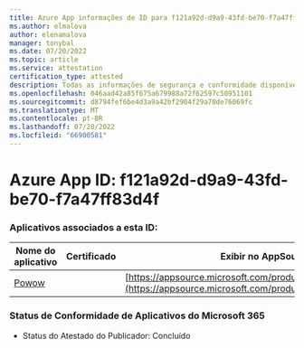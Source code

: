 ```yaml
---
title: Azure App informações de ID para f121a92d-d9a9-43fd-be70-f7a47ff83d4f
ms.author: elmalova
author: elenamalova
manager: tonybal
ms.date: 07/20/2022
ms.topic: article
ms.service: attestation
certification_type: attested
description: Todas as informações de segurança e conformidade disponíveis para f121a92d-d9a9-43fd-be70-f7a47ff83d4f.
ms.openlocfilehash: 046aad42a85f675a679988a72f62597c50951101
ms.sourcegitcommit: d8794fef6be4d3a9a42bf2904f29a70de76069fc
ms.translationtype: MT
ms.contentlocale: pt-BR
ms.lasthandoff: 07/20/2022
ms.locfileid: "66900581"
---
```

# <a name="azure-app-id-f121a92d-d9a9-43fd-be70-f7a47ff83d4f"></a>Azure App ID: f121a92d-d9a9-43fd-be70-f7a47ff83d4f


### <a name="apps-associated-with-this-id"></a>Aplicativos associados a esta ID:
| **Nome do aplicativo** | **Certificado** | **Exibir no AppSource** |
|--------------|---------------|-----------------------|
| [Powow](../forward/WA200002952.md) |  | [https://appsource.microsoft.com/product/office/WA200002952](https://appsource.microsoft.com/product/office/WA200002952) |

### <a name="microsoft-365-app-compliance-status"></a>Status de Conformidade de Aplicativos do Microsoft 365
- Status do Atestado do Publicador: Concluído
